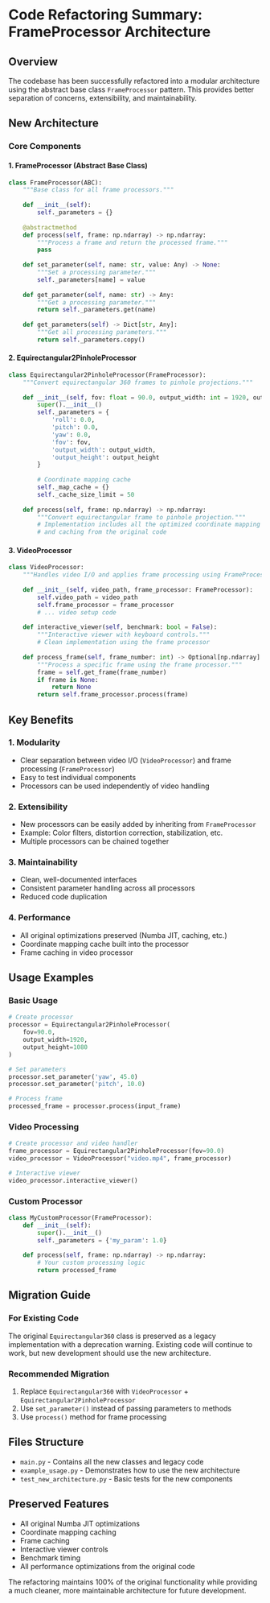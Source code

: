 # Code Refactoring Summary: FrameProcessor Architecture

## Overview
The codebase has been successfully refactored into a modular architecture using the abstract base class `FrameProcessor` pattern. This provides better separation of concerns, extensibility, and maintainability.

## New Architecture

### Core Components

#### 1. FrameProcessor (Abstract Base Class)
```python
class FrameProcessor(ABC):
    """Base class for all frame processors."""
    
    def __init__(self):
        self._parameters = {}
        
    @abstractmethod
    def process(self, frame: np.ndarray) -> np.ndarray:
        """Process a frame and return the processed frame."""
        pass
    
    def set_parameter(self, name: str, value: Any) -> None:
        """Set a processing parameter."""
        self._parameters[name] = value
        
    def get_parameter(self, name: str) -> Any:
        """Get a processing parameter."""
        return self._parameters.get(name)
    
    def get_parameters(self) -> Dict[str, Any]:
        """Get all processing parameters."""
        return self._parameters.copy()
```

#### 2. Equirectangular2PinholeProcessor
```python
class Equirectangular2PinholeProcessor(FrameProcessor):
    """Convert equirectangular 360 frames to pinhole projections."""
    
    def __init__(self, fov: float = 90.0, output_width: int = 1920, output_height: int = 1080):
        super().__init__()
        self._parameters = {
            'roll': 0.0,
            'pitch': 0.0,
            'yaw': 0.0,
            'fov': fov,
            'output_width': output_width,
            'output_height': output_height
        }
        
        # Coordinate mapping cache
        self._map_cache = {}
        self._cache_size_limit = 50
    
    def process(self, frame: np.ndarray) -> np.ndarray:
        """Convert equirectangular frame to pinhole projection."""
        # Implementation includes all the optimized coordinate mapping
        # and caching from the original code
```

#### 3. VideoProcessor
```python
class VideoProcessor:
    """Handles video I/O and applies frame processing using FrameProcessor instances."""
    
    def __init__(self, video_path, frame_processor: FrameProcessor):
        self.video_path = video_path
        self.frame_processor = frame_processor
        # ... video setup code
    
    def interactive_viewer(self, benchmark: bool = False):
        """Interactive viewer with keyboard controls."""
        # Clean implementation using the frame processor
    
    def process_frame(self, frame_number: int) -> Optional[np.ndarray]:
        """Process a specific frame using the frame processor."""
        frame = self.get_frame(frame_number)
        if frame is None:
            return None
        return self.frame_processor.process(frame)
```

## Key Benefits

### 1. **Modularity**
- Clear separation between video I/O (`VideoProcessor`) and frame processing (`FrameProcessor`)
- Easy to test individual components
- Processors can be used independently of video handling

### 2. **Extensibility**
- New processors can be easily added by inheriting from `FrameProcessor`
- Example: Color filters, distortion correction, stabilization, etc.
- Multiple processors can be chained together

### 3. **Maintainability**
- Clean, well-documented interfaces
- Consistent parameter handling across all processors
- Reduced code duplication

### 4. **Performance**
- All original optimizations preserved (Numba JIT, caching, etc.)
- Coordinate mapping cache built into the processor
- Frame caching in video processor

## Usage Examples

### Basic Usage
```python
# Create processor
processor = Equirectangular2PinholeProcessor(
    fov=90.0,
    output_width=1920,
    output_height=1080
)

# Set parameters
processor.set_parameter('yaw', 45.0)
processor.set_parameter('pitch', 10.0)

# Process frame
processed_frame = processor.process(input_frame)
```

### Video Processing
```python
# Create processor and video handler
frame_processor = Equirectangular2PinholeProcessor(fov=90.0)
video_processor = VideoProcessor("video.mp4", frame_processor)

# Interactive viewer
video_processor.interactive_viewer()
```

### Custom Processor
```python
class MyCustomProcessor(FrameProcessor):
    def __init__(self):
        super().__init__()
        self._parameters = {'my_param': 1.0}
    
    def process(self, frame: np.ndarray) -> np.ndarray:
        # Your custom processing logic
        return processed_frame
```

## Migration Guide

### For Existing Code
The original `Equirectangular360` class is preserved as a legacy implementation with a deprecation warning. Existing code will continue to work, but new development should use the new architecture.

### Recommended Migration
1. Replace `Equirectangular360` with `VideoProcessor` + `Equirectangular2PinholeProcessor`
2. Use `set_parameter()` instead of passing parameters to methods
3. Use `process()` method for frame processing

## Files Structure
- `main.py` - Contains all the new classes and legacy code
- `example_usage.py` - Demonstrates how to use the new architecture
- `test_new_architecture.py` - Basic tests for the new components

## Preserved Features
- All original Numba JIT optimizations
- Coordinate mapping caching
- Frame caching
- Interactive viewer controls
- Benchmark timing
- All performance optimizations from the original code

The refactoring maintains 100% of the original functionality while providing a much cleaner, more maintainable architecture for future development.
